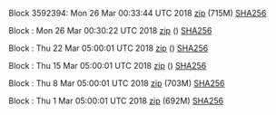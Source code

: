 Block 3592394: Mon 26 Mar 00:33:44 UTC 2018 [zip](https://transfer.sh/U0dFj/bootstrap.dat.20180326.zip) (715M) [SHA256](https://transfer.sh/hsQcR/sha256.txt)

Block : Mon 26 Mar 00:30:22 UTC 2018 [zip]() () [SHA256](https://transfer.sh/15TNXA/sha256.txt)

Block : Thu 22 Mar 05:00:01 UTC 2018 [zip]() () [SHA256](https://transfer.sh/gMnAp/sha256.txt)

Block : Thu 15 Mar 05:00:01 UTC 2018 [zip]() () [SHA256](https://transfer.sh/KsHc5/sha256.txt)

Block : Thu  8 Mar 05:00:01 UTC 2018 [zip](https://transfer.sh/VRJwO/bootstrap.dat.20180308.zip) (703M) [SHA256](https://transfer.sh/QZwL0/sha256.txt)

Block : Thu  1 Mar 05:00:01 UTC 2018 [zip](https://transfer.sh/11MInA/bootstrap.dat.20180301.zip) (692M) [SHA256](https://transfer.sh/NWdZR/sha256.txt)
